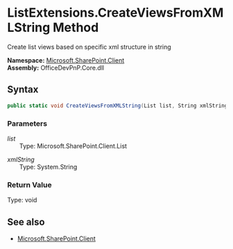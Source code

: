 # ListExtensions.CreateViewsFromXMLString Method  
Create list views based on specific xml structure in string  

**Namespace:** [Microsoft.SharePoint.Client](Microsoft.SharePoint.Client.md)  
**Assembly:** OfficeDevPnP.Core.dll  
## Syntax
```C#
public static void CreateViewsFromXMLString(List list, String xmlString)
```
### Parameters
*list*  
&emsp;&emsp;Type: Microsoft.SharePoint.Client.List  

*xmlString*  
&emsp;&emsp;Type: System.String  

### Return Value
Type: void  

## See also
- [Microsoft.SharePoint.Client](Microsoft.SharePoint.Client.md)
